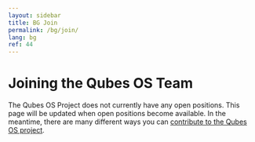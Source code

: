 ```yaml
---
layout: sidebar
title: BG Join
permalink: /bg/join/
lang: bg
ref: 44
---
```


Joining the Qubes OS Team
=========================

The Qubes OS Project does not currently have any open positions.
This page will be updated when open positions become available.
In the meantime, there are many different ways you can [contribute to the Qubes OS project](/doc/contributing/). 

